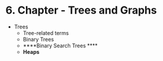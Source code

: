 # 6. Chapter - Trees and Graphs
  - Trees
    - Tree-related terms
    - Binary Trees
    - ****Binary Search Trees ****
    - ****Heaps****